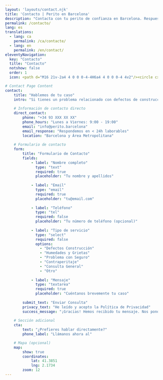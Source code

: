 ```yaml
---
layout: 'layouts/contact.njk'
title: 'Contacto | Perito en Barcelona'
description: "Contacta con tu perito de confianza en Barcelona. Respuesta garantizada en menos de 24 horas para casos de construcción, seguros y peritajes judiciales."
permalink: /contacto/
lang: es
translations:
  - lang: ca
    permalink: /ca/contacte/
  - lang: en
    permalink: /en/contact/
eleventyNavigation:
  key: "Contacto"
  title: "Contacto"
  notshow: false
  order: 1
  icon: <path d="M16 21v-2a4 4 0 0 0-4-4H6a4 4 0 0 0-4 4v2"/><circle cx="9" cy="7" r="4"/><path d="M22 21v-2a4 4 0 0 0-3-3.87"/><path d="M16 3.13a4 4 0 0 1 0 7.75"/>

# Contact Page Content
contact:
    title: "Hablemos de tu caso"
    intro: "Si tienes un problema relacionado con defectos de construcción o una disputa con tu seguro, estamos aquí para ayudarte. Cuéntanos tu caso y te ofreceremos una primera valoración sin compromiso en menos de 24 horas."
    
    # Información de contacto directo
    direct_contact:
        phone: "+34 93 XXX XX XX"
        phone_hours: "Lunes a Viernes: 9:00 - 19:00"
        email: "info@perito.barcelona"
        email_response: "Respondemos en < 24h laborables"
        location: "Barcelona y Área Metropolitana"
    
    # Formulario de contacto
    form:
        title: "Formulario de Contacto"
        fields:
            - label: "Nombre completo"
              type: "text"
              required: true
              placeholder: "Tu nombre y apellidos"
              
            - label: "Email"
              type: "email"
              required: true
              placeholder: "tu@email.com"
              
            - label: "Teléfono"
              type: "tel"
              required: false
              placeholder: "Tu número de teléfono (opcional)"
              
            - label: "Tipo de servicio"
              type: "select"
              required: false
              options:
                - "Defectos Construcción"
                - "Humedades y Grietas"
                - "Problema con Seguro"
                - "Contraperitaje"
                - "Consulta General"
                - "Otro"
                
            - label: "Mensaje"
              type: "textarea"
              required: true
              placeholder: "Cuéntanos brevemente tu caso"
        
        submit_text: "Enviar Consulta"
        privacy_text: "He leído y acepto la Política de Privacidad"
        success_message: "¡Gracias! Hemos recibido tu mensaje. Nos pondremos en contacto contigo en menos de 24 horas laborables."
    
    # Sección adicional
    cta:
        text: "¿Prefieres hablar directamente?"
        phone_label: "Llámanos ahora al"

    # Mapa (opcional)
    map:
        show: true
        coordinates:
            lat: 41.3851
            lng: 2.1734
        zoom: 12
---
```

